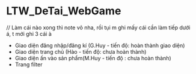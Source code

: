 # LTW_DeTai_WebGame
// Làm cái nào xong thì note vô nha, rồi tụi m ghi mấy cái cần làm tiếp dưới á, t mới ghi 3 cái à
- Giao diện đăng nhập/đăng kí (G.Huy - tiến độ: hoàn thành giao diện)
- Giao diện trang chủ (Hào - tiến độ: chưa hoàn thành)
- Giao diện ấn vào sản phẩm(M.Huy - tiến độ : chưa hoàn thành)
- Trang filter

